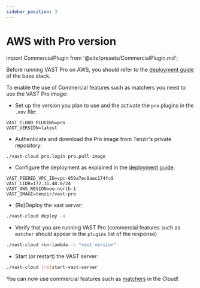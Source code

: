 ```yaml
---
sidebar_position: 3
---
```


# AWS with Pro version

import CommercialPlugin from '@site/presets/CommercialPlugin.md';

<CommercialPlugin />

Before running VAST Pro on AWS, you should refer to the [deployment
guide](/docs/setup/deploy/aws) of the base stack.

To enable the use of Commercial features such as matchers you need to use the
VAST Pro image:
- Set up the version you plan to use and the activate the `pro` plugins in
  the `.env` file:
```
VAST_CLOUD_PLUGINS=pro
VAST_VERSION=latest
```
- Authenticate and download the Pro image from Tenzir's private repository:
```bash
./vast-cloud pro.login pro.pull-image
```
- Configure the deployment as explained in the [deployment
  guide](/docs/setup/deploy/aws):
```
VAST_PEERED_VPC_ID=vpc-059a7ec8aac174fc9
VAST_CIDR=172.31.48.0/24
VAST_AWS_REGION=eu-north-1
VAST_IMAGE=tenzir/vast-pro
```
- (Re)Deploy the vast server:
```bash
./vast-cloud deploy -a
```
- Verify that you are running VAST Pro (commercial features such as `matcher`
  should appear in the `plugins` list of the response)
```bash
./vast-cloud run-lambda -c "vast version"
```
- Start (or restart) the VAST server:
```bash
./vast-cloud [re]start-vast-server
```

You can now use commercial features such as
[matchers](/docs/use/detect/cloud-matchers) in the Cloud!
